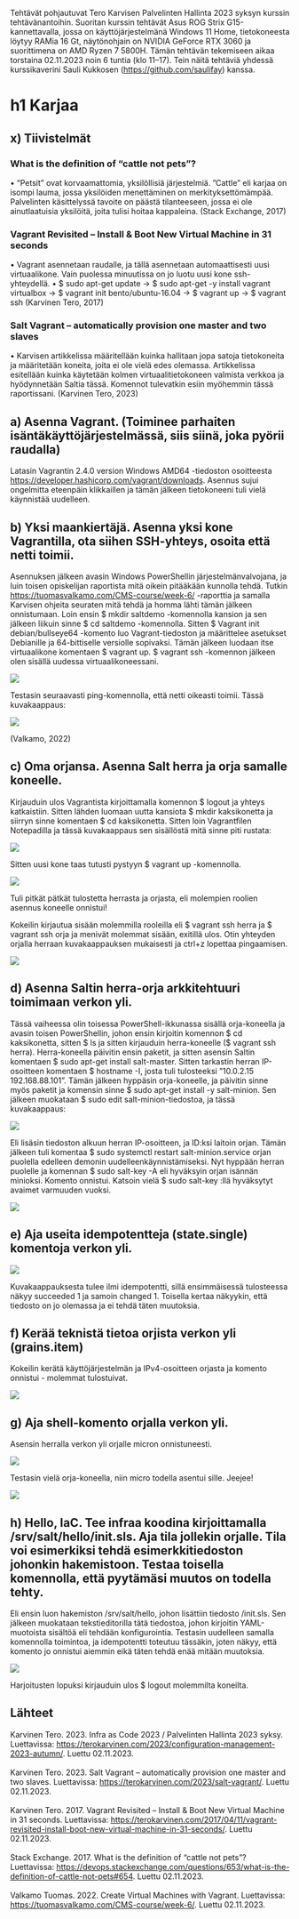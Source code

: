 Tehtävät pohjautuvat Tero Karvisen Palvelinten Hallinta 2023 syksyn kurssin tehtävänantoihin. Suoritan kurssin tehtävät Asus ROG Strix G15-kannettavalla, jossa on käyttöjärjestelmänä Windows 11 Home, 
tietokoneesta löytyy RAMia 16 Gt, näytönohjain on NVIDIA GeForce RTX 3060 ja suorittimena on AMD Ryzen 7 5800H. Tämän tehtävän tekemiseen aikaa torstaina 02.11.2023 noin 6 tuntia (klo 11–17).
Tein näitä tehtäviä yhdessä kurssikaverini Sauli Kukkosen (https://github.com/saulifay) kanssa.

# h1 Karjaa
## x) Tiivistelmät
### What is the definition of “cattle not pets”?
•	“Petsit” ovat korvaamattomia, yksilöllisiä järjestelmiä. ”Cattle” eli karjaa on isompi lauma, jossa yksilöiden menettäminen on merkityksettömämpää. 
Palvelinten käsittelyssä tavoite on päästä tilanteeseen, jossa ei ole ainutlaatuisia yksilöitä, joita tulisi hoitaa kappaleina.
(Stack Exchange, 2017)

### Vagrant Revisited – Install & Boot New Virtual Machine in 31 seconds
•	Vagrant asennetaan raudalle, ja tällä asennetaan automaattisesti uusi virtuaalikone. Vain puolessa minuutissa on jo luotu uusi kone ssh-yhteydellä.
•	$ sudo apt-get update -> $ sudo apt-get -y install vagrant virtualbox -> $ vagrant init bento/ubuntu-16.04 -> $ vagrant up -> $ vagrant ssh
(Karvinen Tero, 2017)

### Salt Vagrant – automatically provision one master and two slaves
•	Karvisen artikkelissa määritellään kuinka hallitaan jopa satoja tietokoneita ja määritetään koneita, joita ei ole vielä edes olemassa. 
Artikkelissa esitellään kuinka käytetään kolmen virtuaalitietokoneen valmista verkkoa ja hyödynnetään Saltia tässä. Komennot tulevatkin esiin myöhemmin tässä raportissani.
(Karvinen Tero, 2023)

## a) Asenna Vagrant. (Toiminee parhaiten isäntäkäyttöjärjestelmässä, siis siinä, joka pyörii raudalla)
Latasin Vagrantin 2.4.0 version Windows AMD64 -tiedoston osoitteesta https://developer.hashicorp.com/vagrant/downloads. 
Asennus sujui ongelmitta eteenpäin klikkaillen ja tämän jälkeen tietokoneeni tuli vielä käynnistää uudelleen.

## b) Yksi maankiertäjä. Asenna yksi kone Vagrantilla, ota siihen SSH-yhteys, osoita että netti toimii.
Asennuksen jälkeen avasin Windows PowerShellin järjestelmänvalvojana, ja luin toisen opiskelijan raportista mitä oikein pitääkään kunnolla tehdä. Tutkin https://tuomasvalkamo.com/CMS-course/week-6/ 
-raporttia ja samalla Karvisen ohjeita seuraten mitä tehdä ja homma lähti tämän jälkeen onnistumaan. 
Loin ensin $ mkdir saltdemo -komennolla kansion ja sen jälkeen liikuin sinne $ cd saltdemo -komennolla. 
Sitten $ Vagrant init debian/bullseye64 -komento luo Vagrant-tiedoston ja määrittelee asetukset Debianille ja 64-bittiselle versiolle sopivaksi. 
Tämän jälkeen luodaan itse virtuaalikone komentaen $ vagrant up. $ vagrant ssh -komennon jälkeen olen sisällä uudessa virtuaalikoneessani.

![](https://github.com/LiisaLesonen/palvelintenhallinta/blob/main/images/2bpowershell.png)

Testasin seuraavasti ping-komennolla, että netti oikeasti toimii. Tässä kuvakaappaus:

![](https://github.com/LiisaLesonen/palvelintenhallinta/blob/main/images/2bpinggoogle.png)

(Valkamo, 2022)

## c) Oma orjansa. Asenna Salt herra ja orja samalle koneelle.
Kirjauduin ulos Vagrantista kirjoittamalla komennon $ logout ja yhteys katkaistiin. 
Sitten lähden luomaan uutta kansiota $ mkdir kaksikonetta ja siirryn sinne komentaen $ cd kaksikonetta. Sitten loin Vagrantfilen Notepadilla ja tässä kuvakaappaus sen sisällöstä mitä sinne piti rustata:

![](https://github.com/LiisaLesonen/palvelintenhallinta/blob/main/images/2cvagrantfile.png)

Sitten uusi kone taas tutusti pystyyn $ vagrant up -komennolla.

![](https://github.com/LiisaLesonen/palvelintenhallinta/blob/main/images/2cvagrantup.png)

Tuli pitkät pätkät tulostetta herrasta ja orjasta, eli molempien roolien asennus koneelle onnistui!	

Kokeilin kirjautua sisään molemmilla rooleilla eli $ vagrant ssh herra ja $ vagrant ssh orja ja menivät molemmat sisään, exitillä ulos. 
Otin yhteyden orjalla herraan kuvakaappauksen mukaisesti ja ctrl+z lopettaa pingaamisen. 

![](https://github.com/LiisaLesonen/palvelintenhallinta/blob/main/images/2cherraorja.png)

## d) Asenna Saltin herra-orja arkkitehtuuri toimimaan verkon yli.
Tässä vaiheessa olin toisessa PowerShell-ikkunassa sisällä orja-koneella ja avasin toisen PowerShellin, johon ensin kirjoitin komennon $ cd kaksikonetta, sitten $ ls ja 
sitten kirjauduin herra-koneelle ($ vagrant ssh herra). Herra-koneella päivitin ensin paketit, ja sitten asensin Saltin komentaen $ sudo apt-get install salt-master. 
Sitten tarkastin herran IP-osoitteen komentaen $ hostname -I, josta tuli tulosteeksi ”10.0.2.15 192.168.88.101”. 
Tämän jälkeen hyppäsin orja-koneelle, ja päivitin sinne myös paketit ja komensin sinne $ sudo apt-get install -y salt-minion. Sen jälkeen muokataan $ sudo edit salt-minion-tiedostoa, ja tässä kuvakaappaus: 

![](https://github.com/LiisaLesonen/palvelintenhallinta/blob/main/images/2dsalt.png)

Eli lisäsin tiedoston alkuun herran IP-osoitteen, ja ID:ksi laitoin orjan. Tämän jälkeen tuli komentaa $ sudo systemctl restart salt-minion.service orjan puolella edelleen demonin uudelleenkäynnistämiseksi.
Nyt hyppään herran puolelle ja komennan $ sudo salt-key -A eli hyväksyin orjan isännän minioksi. Komento onnistui. Katsoin vielä $ sudo salt-key :llä hyväksytyt avaimet varmuuden vuoksi.

![](https://github.com/LiisaLesonen/palvelintenhallinta/blob/main/images/2dkey.png)

## e) Aja useita idempotentteja (state.single) komentoja verkon yli.

![](https://github.com/LiisaLesonen/palvelintenhallinta/blob/main/images/2ekarvinen.png)

Kuvakaappauksesta tulee ilmi idempotentti, sillä ensimmäisessä tulosteessa näkyy succeeded 1 ja samoin changed 1.
Toisella kertaa näkyykin, että tiedosto on jo olemassa ja ei tehdä täten muutoksia.

## f) Kerää teknistä tietoa orjista verkon yli (grains.item)

Kokeilin kerätä käyttöjärjestelmän ja IPv4-osoitteen orjasta ja komento onnistui - molemmat tulostuivat.

![](https://github.com/LiisaLesonen/palvelintenhallinta/blob/main/images/2fgrainsitem.png)

## g) Aja shell-komento orjalla verkon yli.
Asensin herralla verkon yli orjalle micron onnistuneesti.

![](https://github.com/LiisaLesonen/palvelintenhallinta/blob/main/images/2gmicroherra.png)

Testasin vielä orja-koneella, niin micro todella asentui sille. Jeejee!

![](https://github.com/LiisaLesonen/palvelintenhallinta/blob/main/images/2gmicroorja.png)

## h) Hello, IaC. Tee infraa koodina kirjoittamalla /srv/salt/hello/init.sls. Aja tila jollekin orjalle. Tila voi esimerkiksi tehdä esimerkkitiedoston johonkin hakemistoon. Testaa toisella komennolla, että pyytämäsi muutos on todella tehty.

Eli ensin luon hakemiston /srv/salt/hello, johon lisättiin tiedosto /init.sls. Sen jälkeen muokataan tekstieditorilla tätä tiedostoa, johon kirjoitin YAML-muotoista sisältöä eli tehdään konfigurointia.
Testasin uudelleen samalla komennolla toimintoa, ja idempotentti toteutuu tässäkin, joten näkyy, että komento jo onnistui aiemmin eikä täten tehdä enää mitään muutoksia.

![](https://github.com/LiisaLesonen/palvelintenhallinta/blob/main/images/2hhelloiac.png)

Harjoitusten lopuksi kirjauduin ulos $ logout molemmilta koneilta.

## Lähteet
Karvinen Tero. 2023. Infra as Code 2023 / Palvelinten Hallinta 2023 syksy. Luettavissa: https://terokarvinen.com/2023/configuration-management-2023-autumn/. Luettu 02.11.2023.<br></br>
Karvinen Tero. 2023. Salt Vagrant – automatically provision one master and two slaves. Luettavissa: https://terokarvinen.com/2023/salt-vagrant/. Luettu 02.11.2023.<br></br>
Karvinen Tero. 2017. Vagrant Revisited – Install & Boot New Virtual Machine in 31 seconds. Luettavissa: https://terokarvinen.com/2017/04/11/vagrant-revisited-install-boot-new-virtual-machine-in-31-seconds/. Luettu 02.11.2023.<br></br>
Stack Exchange. 2017. What is the definition of “cattle not pets”? Luettavissa: https://devops.stackexchange.com/questions/653/what-is-the-definition-of-cattle-not-pets#654. Luettu 02.11.2023.<br></br>
Valkamo Tuomas. 2022. Create Virtual Machines with Vagrant. Luettavissa: https://tuomasvalkamo.com/CMS-course/week-6/. Luettu 02.11.2023.
